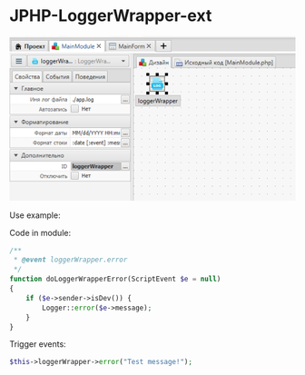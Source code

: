 # JPHP-LoggerWrapper-ext

![View](https://github.com/silentdeath76/JPHP-LoggerWrapper-ext/blob/main/images/main.png?raw=true)


Use example:

Code in module:
```php
/**
 * @event loggerWrapper.error 
 */
function doLoggerWrapperError(ScriptEvent $e = null)
{    
    if ($e->sender->isDev()) {
        Logger::error($e->message);
    }
}
```

Trigger events:
```php
$this->loggerWrapper->error("Test message!");
```
